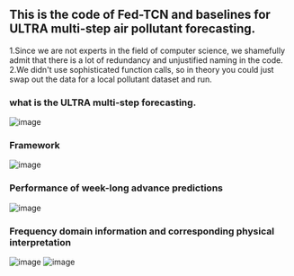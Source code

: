 ## This is the code of Fed-TCN and baselines for ULTRA multi-step air pollutant forecasting.
1.Since we are not experts in the field of computer science, we shamefully admit that there is a lot of redundancy and unjustified naming in the code.
2.We didn't use sophisticated function calls, so in theory you could just swap out the data for a local pollutant dataset and run.

### what is the  ULTRA multi-step forecasting.
![image](https://github.com/RaganrokV/Fed-TCN/assets/73992419/ef354016-f14f-471c-94e0-a2e4104a2424)

### Framework
![image](https://github.com/RaganrokV/Fed-TCN/assets/73992419/62eaee30-6c03-4b9f-bcd7-48d9ed1821d9)

### Performance of week-long advance predictions
![image](https://github.com/RaganrokV/Fed-TCN/assets/73992419/5bb05ec4-ff09-4b70-bf5c-5f9733166ba8)

### Frequency domain information and corresponding physical interpretation
![image](https://github.com/RaganrokV/Fed-TCN/assets/73992419/c9fcb33f-499f-409f-aa05-e468dceb08a8)
![image](https://github.com/RaganrokV/Fed-TCN/assets/73992419/37d736e5-1d9f-4fe9-8696-499604b079ee)




